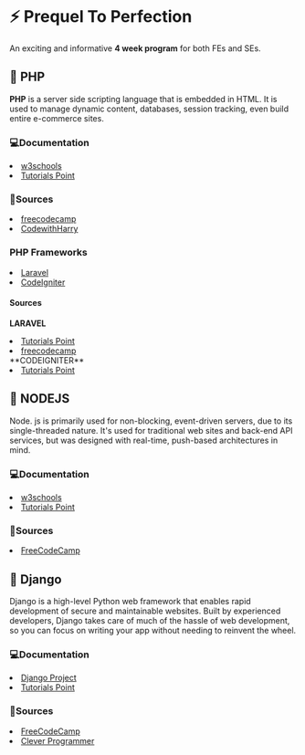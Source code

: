 # :zap: Prequel To Perfection
An exciting and informative **4 week program** for both FEs and SEs.

## :large_blue_diamond: PHP
**PHP** is a server side scripting language that is embedded in HTML. It is used to manage dynamic content, databases, session tracking, even build entire e-commerce sites.
### :computer:Documentation
<li><a href="https://www.w3schools.com/php/DEFAULT.asp">w3schools</a></li>
<li><a href="https://www.tutorialspoint.com/php/index.htm">Tutorials Point</a></li>

### :open_file_folder:Sources
<li><a href="https://youtu.be/OK_JCtrrv-c">freecodecamp</a></li>
<li><a href="https://youtu.be/1SnPKhCdlsU">CodewithHarry</a></li>

### PHP Frameworks
<li><a href="https://laravel.com/">Laravel</a></li> 	
<li><a href="https://www.codeigniter.com/">CodeIgniter</a></li>

#### Sources
**LARAVEL**
<li><a href="https://www.tutorialspoint.com/laravel/index.htm">Tutorials Point</a></li>
<li><a href="https://youtu.be/ImtZ5yENzgE">freecodecamp</a></li>
**CODEIGNITER**
<li><a href="https://www.tutorialspoint.com/codeigniter/index.htm">Tutorials Point</a></li>

## :large_blue_diamond: NODEJS
Node. js is primarily used for non-blocking, event-driven servers, due to its single-threaded nature. It's used for traditional web sites and back-end API services, but was designed with real-time, push-based architectures in mind.

### :computer:Documentation
<li><a href="https://www.w3schools.com/nodejs/">w3schools</a></li>
<li><a href="https://www.tutorialspoint.com/nodejs/index.htm">Tutorials Point</a></li>

### :open_file_folder:Sources
<li><a href="https://youtu.be/Oe421EPjeBE">FreeCodeCamp</a></li> 	

## :large_blue_diamond: Django
Django is a high-level Python web framework that enables rapid development of secure and maintainable websites. Built by experienced developers, Django takes care of much of the hassle of web development, so you can focus on writing your app without needing to reinvent the wheel.
### :computer:Documentation	
<li><a href="https://docs.djangoproject.com/en/3.2/intro/tutorial01/">Django Project</a></li>
<li><a href="https://www.tutorialspoint.com/django/index.htm">Tutorials Point</a></li>

### :open_file_folder:Sources
<li><a href="https://youtu.be/F5mRW0jo-U4">FreeCodeCamp</a></li> 	
<li><a href="https://youtu.be/JT80XhYJdBw">Clever Programmer</a></li> 	

